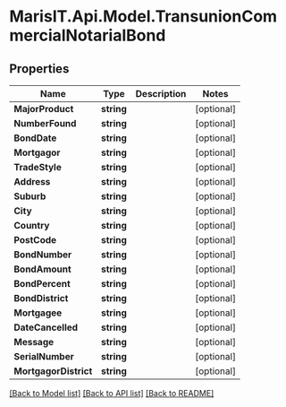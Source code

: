 
# MarisIT.Api.Model.TransunionCommercialNotarialBond

## Properties

Name | Type | Description | Notes
------------ | ------------- | ------------- | -------------
**MajorProduct** | **string** |  | [optional] 
**NumberFound** | **string** |  | [optional] 
**BondDate** | **string** |  | [optional] 
**Mortgagor** | **string** |  | [optional] 
**TradeStyle** | **string** |  | [optional] 
**Address** | **string** |  | [optional] 
**Suburb** | **string** |  | [optional] 
**City** | **string** |  | [optional] 
**Country** | **string** |  | [optional] 
**PostCode** | **string** |  | [optional] 
**BondNumber** | **string** |  | [optional] 
**BondAmount** | **string** |  | [optional] 
**BondPercent** | **string** |  | [optional] 
**BondDistrict** | **string** |  | [optional] 
**Mortgagee** | **string** |  | [optional] 
**DateCancelled** | **string** |  | [optional] 
**Message** | **string** |  | [optional] 
**SerialNumber** | **string** |  | [optional] 
**MortgagorDistrict** | **string** |  | [optional] 

[[Back to Model list]](../README.md#documentation-for-models)
[[Back to API list]](../README.md#documentation-for-api-endpoints)
[[Back to README]](../README.md)

